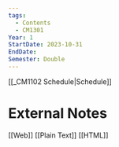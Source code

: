 ```yaml
---
tags:
  - Contents
  - CM1301
Year: 1
StartDate: 2023-10-31
EndDate: 
Semester: Double
---
```

[[_CM1102 Schedule|Schedule]]
# External Notes
[[Web]]
[[Plain Text]]
[[HTML]]